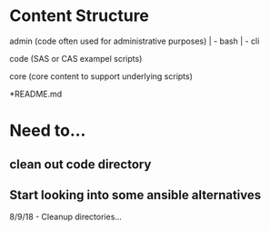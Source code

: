 # Content Structure

admin (code often used for administrative purposes)
      | - bash
	  | - cli
	  
code (SAS or CAS exampel scripts)

core (core content to support underlying scripts)

*README.md

# Need to...
## clean out code directory
## Start looking into some ansible alternatives
8/9/18 - Cleanup directories...
